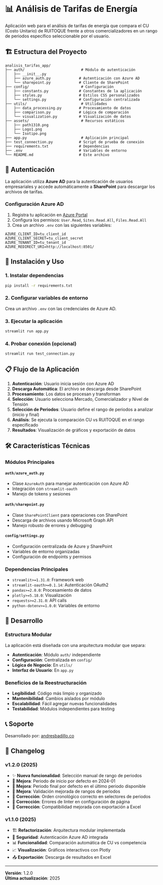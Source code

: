 # 📊 Análisis de Tarifas de Energía

Aplicación web para el análisis de tarifas de energía que compara el CU (Costo Unitario) de RUITOQUE frente a otros comercializadores en un rango de periodos específico seleccionable por el usuario.

## 🏗️ Estructura del Proyecto

```
analisis_tarifas_app/
├── auth/                          # Módulo de autenticación
│   ├── __init__.py
│   ├── azure_auth.py             # Autenticación con Azure AD
│   └── sharepoint.py             # Cliente de SharePoint
├── config/                        # Configuración
│   ├── constants.py              # Constantes de la aplicación
│   ├── styles.py                 # Estilos CSS personalizados
│   └── settings.py               # Configuración centralizada
├── utils/                         # Utilidades
│   ├── data_processing.py        # Procesamiento de datos
│   ├── comparison.py             # Lógica de comparación
│   └── visualization.py          # Visualización de datos
├── assets/                        # Recursos estáticos
│   ├── path1310.png
│   ├── Logo1.png
│   └── Isotipo.png
├── app.py                         # Aplicación principal
├── test_connection.py            # Script de prueba de conexión
├── requirements.txt              # Dependencias
├── .env                          # Variables de entorno
└── README.md                     # Este archivo
```

## 🔐 Autenticación

La aplicación utiliza **Azure AD** para la autenticación de usuarios empresariales y accede automáticamente a **SharePoint** para descargar los archivos de tarifas.

### Configuración Azure AD

1. Registra tu aplicación en [Azure Portal](https://portal.azure.com/)
2. Configura los permisos: `User.Read`, `Sites.Read.All`, `Files.Read.All`
3. Crea un archivo `.env` con las siguientes variables:

```env
AZURE_CLIENT_ID=tu_client_id
AZURE_CLIENT_SECRET=tu_client_secret
AZURE_TENANT_ID=tu_tenant_id
AZURE_REDIRECT_URI=http://localhost:8501/
```

## 🚀 Instalación y Uso

### 1. Instalar dependencias
```bash
pip install -r requirements.txt
```

### 2. Configurar variables de entorno
Crea un archivo `.env` con las credenciales de Azure AD.

### 3. Ejecutar la aplicación
```bash
streamlit run app.py
```

### 4. Probar conexión (opcional)
```bash
streamlit run test_connection.py
```

## 📋 Flujo de la Aplicación

1. **Autenticación**: Usuario inicia sesión con Azure AD
2. **Descarga Automática**: El archivo se descarga desde SharePoint
3. **Procesamiento**: Los datos se procesan y transforman
4. **Selección**: Usuario selecciona Mercado, Comercializador y Nivel de Tensión
5. **Selección de Periodos**: Usuario define el rango de periodos a analizar (inicio y final)
6. **Análisis**: Se ejecuta la comparación CU vs RUITOQUE en el rango especificado
7. **Resultados**: Visualización de gráficos y exportación de datos

## 🛠️ Características Técnicas

### Módulos Principales

#### `auth/azure_auth.py`
- Clase `AzureAuth` para manejar autenticación con Azure AD
- Integración con `streamlit-oauth`
- Manejo de tokens y sesiones

#### `auth/sharepoint.py`
- Clase `SharePointClient` para operaciones con SharePoint
- Descarga de archivos usando Microsoft Graph API
- Manejo robusto de errores y debugging

#### `config/settings.py`
- Configuración centralizada de Azure y SharePoint
- Variables de entorno organizadas
- Configuración de endpoints y permisos

### Dependencias Principales

- `streamlit>=1.31.0`: Framework web
- `streamlit-oauth>=0.1.14`: Autenticación OAuth2
- `pandas>=2.0.0`: Procesamiento de datos
- `plotly>=5.18.0`: Visualización
- `requests>=2.31.0`: API calls
- `python-dotenv>=1.0.0`: Variables de entorno

## 🔧 Desarrollo

### Estructura Modular

La aplicación está diseñada con una arquitectura modular que separa:

- **Autenticación**: Módulo `auth/` independiente
- **Configuración**: Centralizada en `config/`
- **Lógica de Negocio**: En `utils/`
- **Interfaz de Usuario**: En `app.py`

### Beneficios de la Reestructuración

- **Legibilidad**: Código más limpio y organizado
- **Mantenibilidad**: Cambios aislados por módulo
- **Escalabilidad**: Fácil agregar nuevas funcionalidades
- **Testabilidad**: Módulos independientes para testing

## 📞 Soporte

Desarrollado por: [andresbadillo.co](https://www.andresbadillo.co/)

## 📝 Changelog

### v1.2.0 (2025)
- ✨ **Nueva funcionalidad**: Selección manual de rango de periodos
- 🔧 **Mejora**: Periodo de inicio por defecto en 2024-01
- 🔧 **Mejora**: Periodo final por defecto en el último periodo disponible
- 🔧 **Mejora**: Validación mejorada de rangos de periodos
- 🐛 **Corrección**: Orden cronológico correcto en selectores de periodos
- 🐛 **Corrección**: Errores de linter en configuración de página
- 🐛 **Corrección**: Compatibilidad mejorada con exportación a Excel

### v1.1.0 (2025)
- 🏗️ **Refactorización**: Arquitectura modular implementada
- 🔐 **Seguridad**: Autenticación Azure AD integrada
- 📊 **Funcionalidad**: Comparación automática de CU vs competencia
- 📈 **Visualización**: Gráficos interactivos con Plotly
- 📤 **Exportación**: Descarga de resultados en Excel

---

**Versión**: 1.2.0  
**Última actualización**: 2025 